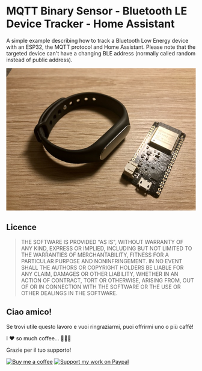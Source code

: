 # MQTT Binary Sensor - Bluetooth LE Device Tracker - Home Assistant
A simple example describing how to track a Bluetooth Low Energy device with an ESP32, the MQTT protocol and Home Assistant. Please note that the targeted device can't have a changing BLE address (normally called random instead of public address).  

![ESP32](esp32.jpg)

## Licence
> THE SOFTWARE IS PROVIDED "AS IS", WITHOUT WARRANTY OF ANY KIND, EXPRESS OR
  IMPLIED, INCLUDING BUT NOT LIMITED TO THE WARRANTIES OF MERCHANTABILITY,
  FITNESS FOR A PARTICULAR PURPOSE AND NONINFRINGEMENT. IN NO EVENT SHALL THE
  AUTHORS OR COPYRIGHT HOLDERS BE LIABLE FOR ANY CLAIM, DAMAGES OR OTHER
  LIABILITY, WHETHER IN AN ACTION OF CONTRACT, TORT OR OTHERWISE, ARISING FROM,
  OUT OF OR IN CONNECTION WITH THE SOFTWARE OR THE USE OR OTHER DEALINGS IN THE
  SOFTWARE.


## Ciao amico! ##

Se trovi utile questo lavoro e vuoi ringraziarmi, puoi offrirmi uno o più caffè! 

I :hearts: so much coffee... :grimacing::grimacing::grimacing:

Grazie per il tuo supporto!

[![Buy me a coffee][buymeacoffee-shield]][buymeacoffee] [![Support my work on Paypal][paypal-shield]][paypal]

[buymeacoffee-shield]: https://www.buymeacoffee.com/assets/img/guidelines/download-assets-sm-2.svg
[buymeacoffee]: https://www.buymeacoffee.com/sdesalve
[paypal-shield]: https://www.paypalobjects.com/en_US/i/btn/btn_donateCC_LG.gif
[paypal]: https://paypal.me/SDeSalve

